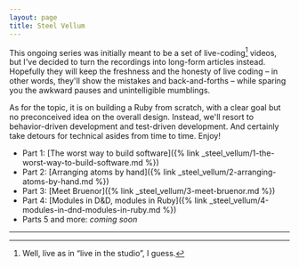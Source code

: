 ```yaml
---
layout: page
title: Steel Vellum
---
```


This ongoing series was initially meant to be a set of live-coding[^1] videos, but I've decided 
to turn the recordings into long-form articles instead. Hopefully they will keep the freshness 
and the honesty of live coding – in other words, they'll show the mistakes and back-and-forths – 
while sparing you the awkward pauses and unintelligible mumblings.

As for the topic, it is on building a Ruby from scratch, with a clear goal but no preconceived 
idea on the overall design. Instead, we'll resort to behavior-driven development and test-driven 
development. And certainly take detours for technical asides from time to time. Enjoy!

* Part 1: [The worst way to build software]({% link _steel_vellum/1-the-worst-way-to-build-software.md %})
* Part 2: [Arranging atoms by hand]({% link _steel_vellum/2-arranging-atoms-by-hand.md %})
* Part 3: [Meet Bruenor]({% link _steel_vellum/3-meet-bruenor.md %})
* Part 4: [Modules in D&D, modules in Ruby]({% link _steel_vellum/4-modules-in-dnd-modules-in-ruby.md %})
* Parts 5 and more: _coming soon_

---

[^1]: Well, live as in “live in the studio”, I guess.